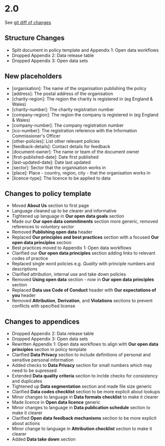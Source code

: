 # 2.0

See [git diff of changes](https://github.com/OpenDataServices/OpenDataPolicy/compare/master...OpenDataServices:version2)

## Structure Changes
* Split document in policy template and Appendix 1: Open data workflows
* Dropped Appendix 2: Data release table
* Dropped Appendix 3: Open data sets

## New placeholders
* [organisation]:  The name of the organisation publishing the policy
* [address]:  The postal address of the organisation
* [charity-region]:  The region the charity is registered in (eg England & Wales)
* [charity-number]:  The charity registration number
* [company-region]:  The region the company is registered in (eg England & Wales)
* [company-number]:  The company registration number
* [ico-number]:  The registration reference with the Information Commissioner's Officer
* [other-policies]:  List other relevant policies
* [feedback-details]:  Contact details for feedback
* [document-owner]:  The name or team of the document owner
* [first-published-date]:  Date first published
* [last-updated-date]:  Date last updated
* [sector]:  Sector that the organisation works in
* [place]:  Place - country, region, city - that the organisation works in
* [licence-type]:  The licence to be applied to data

## Changes to policy template
* Moved **About Us** section to first page 
* Language cleaned up to be clearer and informative
* Tightened up language in **Our open data goals** section
* Made our **Our open data commitments** section more generic, removed references to *voluntary sector*
* Removed **Publishing open data** header
* Replaced **Our principles and best practices** section with a focused **Our open data principles** section
* Best practices moved to Appendix 1: Open data workflows
* Clarified our **Our open data principles** section adding links to relevant codes of practice
* Replaced single word policies e.g. *Quality* with principle numbers and descriptions
* Clarified attribution, internal use and take down policies
* Removed **Using open data** section - now in **Our open data principles** section
* Replaced **Data use Code of Conduct** header with **Our expectations of you** header
* Removed **Attribution**, **Derivation**, and **Violations** sections to prevent conflicts with specified license

## Changes to appendices
* Dropped Appendix 2: Data release table
* Dropped Appendix 3: Open data sets
* Rewritten Appendix 1: Open data workflows to align with **Our open data principles** section in policy template
* Clarified **Data Privacy** section to include definitions of personal and sensitive personal information
* Added checks to **Data Privacy** section for small numbers which may need to be supressed 
* Extended **Data quality criteria** section to inclde checks for consistency and duplicates
* Tightened up **Data segmentation** section and made file size generic
* Clarified **Data codes checklist** section to be more explicit about lookups
* Minor changes to language in **Data formats checklist** to make it clearer
* Made licence in **Open data licence** generic
* Minor changes to language in **Data publication schedule** section to make it clearer
* Clarified **Open data feedback mechanisms** section to be more explicit about actions
* Minor change to language in **Attribution checklist** section to make it clearer
* Added **Data take down** section
